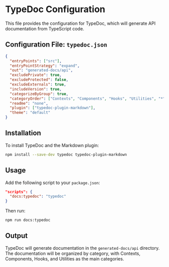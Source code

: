 # TypeDoc Configuration

This file provides the configuration for TypeDoc, which will generate API documentation from TypeScript code.

## Configuration File: `typedoc.json`

```json
{
  "entryPoints": ["src"],
  "entryPointStrategy": "expand",
  "out": "generated-docs/api",
  "excludePrivate": true,
  "excludeProtected": false,
  "excludeExternals": true,
  "includeVersion": true,
  "categorizeByGroup": true,
  "categoryOrder": ["Contexts", "Components", "Hooks", "Utilities", "*"],
  "readme": "none",
  "plugin": ["typedoc-plugin-markdown"],
  "theme": "default"
}
```

## Installation

To install TypeDoc and the Markdown plugin:

```bash
npm install --save-dev typedoc typedoc-plugin-markdown
```

## Usage

Add the following script to your `package.json`:

```json
"scripts": {
  "docs:typedoc": "typedoc"
}
```

Then run:

```bash
npm run docs:typedoc
```

## Output

TypeDoc will generate documentation in the `generated-docs/api` directory. The documentation will be organized by category, with Contexts, Components, Hooks, and Utilities as the main categories.
